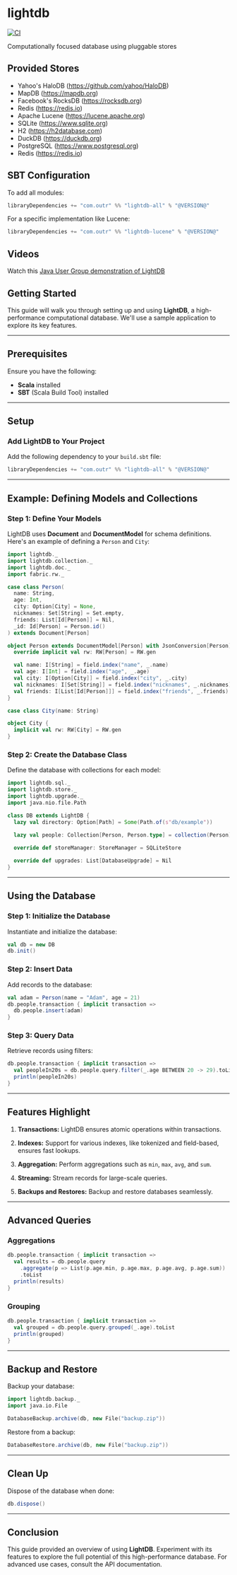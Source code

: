 # lightdb
[![CI](https://github.com/outr/lightdb/actions/workflows/ci.yml/badge.svg)](https://github.com/outr/lightdb/actions/workflows/ci.yml)

Computationally focused database using pluggable stores

## Provided Stores
- Yahoo's HaloDB (https://github.com/yahoo/HaloDB)
- MapDB (https://mapdb.org)
- Facebook's RocksDB (https://rocksdb.org)
- Redis (https://redis.io)
- Apache Lucene (https://lucene.apache.org)
- SQLite (https://www.sqlite.org)
- H2 (https://h2database.com)
- DuckDB (https://duckdb.org)
- PostgreSQL (https://www.postgresql.org)
- Redis (https://redis.io)

## SBT Configuration

To add all modules:
```scala
libraryDependencies += "com.outr" %% "lightdb-all" % "@VERSION@"
```

For a specific implementation like Lucene:
```scala
libraryDependencies += "com.outr" %% "lightdb-lucene" % "@VERSION@"
```

## Videos
Watch this [Java User Group demonstration of LightDB](https://www.youtube.com/live/E_5fwgbF4rc?si=cxyb0Br3oCEQInTW)

## Getting Started

This guide will walk you through setting up and using **LightDB**, a high-performance computational database. We'll use a sample application to explore its key features.

---

## Prerequisites

Ensure you have the following:

- **Scala** installed
- **SBT** (Scala Build Tool) installed

---

## Setup

### Add LightDB to Your Project

Add the following dependency to your `build.sbt` file:

```scala
libraryDependencies += "com.outr" %% "lightdb-all" % "@VERSION@"
```

---

## Example: Defining Models and Collections

### Step 1: Define Your Models

LightDB uses **Document** and **DocumentModel** for schema definitions. Here's an example of defining a `Person` and `City`:

```scala mdoc
import lightdb._
import lightdb.collection._
import lightdb.doc._
import fabric.rw._

case class Person(
  name: String,
  age: Int,
  city: Option[City] = None,
  nicknames: Set[String] = Set.empty,
  friends: List[Id[Person]] = Nil,
  _id: Id[Person] = Person.id()
) extends Document[Person]

object Person extends DocumentModel[Person] with JsonConversion[Person] {
  override implicit val rw: RW[Person] = RW.gen

  val name: I[String] = field.index("name", _.name)
  val age: I[Int] = field.index("age", _.age)
  val city: I[Option[City]] = field.index("city", _.city)
  val nicknames: I[Set[String]] = field.index("nicknames", _.nicknames)
  val friends: I[List[Id[Person]]] = field.index("friends", _.friends)
}
```

```scala mdoc
case class City(name: String)

object City {
  implicit val rw: RW[City] = RW.gen
}
```

### Step 2: Create the Database Class

Define the database with collections for each model:

```scala mdoc
import lightdb.sql._
import lightdb.store._
import lightdb.upgrade._
import java.nio.file.Path

class DB extends LightDB {
  lazy val directory: Option[Path] = Some(Path.of(s"db/example"))
   
  lazy val people: Collection[Person, Person.type] = collection(Person)

  override def storeManager: StoreManager = SQLiteStore

  override def upgrades: List[DatabaseUpgrade] = Nil
}
```

---

## Using the Database

### Step 1: Initialize the Database

Instantiate and initialize the database:

```scala mdoc
val db = new DB
db.init()
```

### Step 2: Insert Data

Add records to the database:

```scala mdoc
val adam = Person(name = "Adam", age = 21)
db.people.transaction { implicit transaction =>
  db.people.insert(adam)
}
```

### Step 3: Query Data

Retrieve records using filters:

```scala mdoc
db.people.transaction { implicit transaction =>
  val peopleIn20s = db.people.query.filter(_.age BETWEEN 20 -> 29).toList
  println(peopleIn20s)
}
```

---

## Features Highlight

1. **Transactions:**
   LightDB ensures atomic operations within transactions.

2. **Indexes:**
   Support for various indexes, like tokenized and field-based, ensures fast lookups.

3. **Aggregation:**
   Perform aggregations such as `min`, `max`, `avg`, and `sum`.

4. **Streaming:**
   Stream records for large-scale queries.

5. **Backups and Restores:**
   Backup and restore databases seamlessly.

---

## Advanced Queries

### Aggregations

```scala mdoc
db.people.transaction { implicit transaction =>
  val results = db.people.query
    .aggregate(p => List(p.age.min, p.age.max, p.age.avg, p.age.sum))
    .toList
  println(results)
}
```

### Grouping

```scala mdoc
db.people.transaction { implicit transaction =>
  val grouped = db.people.query.grouped(_.age).toList
  println(grouped)
}
```

---

## Backup and Restore

Backup your database:

```scala mdoc
import lightdb.backup._
import java.io.File

DatabaseBackup.archive(db, new File("backup.zip"))
```

Restore from a backup:

```scala mdoc
DatabaseRestore.archive(db, new File("backup.zip"))
```

---

## Clean Up

Dispose of the database when done:

```scala mdoc
db.dispose()
```

---

## Conclusion

This guide provided an overview of using **LightDB**. Experiment with its features to explore the full potential of this high-performance database. For advanced use cases, consult the API documentation.